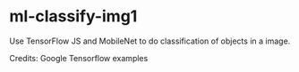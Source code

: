 # ml-classify-img1
Use TensorFlow JS and MobileNet to do classification of objects in a image.

Credits: Google Tensorflow examples
